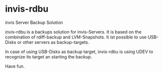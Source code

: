 # invis-rdbu
invis Server Backup Solution

invis-rdbu is a backups solution for invis-Servers. It is based on the combination of rdiff-backup and LVM-Snapshots.
It ist possible to use USB-Disks or other servers as backup-targets.

In case of using USB-Disks as backup target, invis-rdbu is using UDEV to recognize its target an starting the backup.

Have fun.
